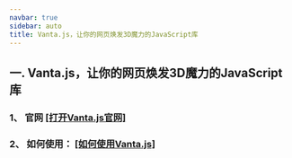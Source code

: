 ```yaml
---
navbar: true
sidebar: auto
title: Vanta.js，让你的网页焕发3D魔力的JavaScript库
---
```


## 一. Vanta.js，让你的网页焕发3D魔力的JavaScript库
### 1、 官网 <a href="https://www.vantajs.com/" title="打开Vanta.js官网" target="_blank">[打开Vanta.js官网]</a>
### 2、 如何使用： <a href="https://blog.csdn.net/weixin_41381554/article/details/134790673" title="如何使用Vanta.js" target="_blank">[如何使用Vanta.js]</a>
